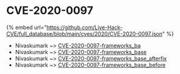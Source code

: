 # CVE-2020-0097
{% embed url="https://github.com/Live-Hack-CVE/full_database/blob/main/cves/2020/CVE-2020-0097.json" %}

* Nivaskumark ~> [CVE-2020-0097-frameworks_ba](https://www.alice-snow.ru/2020/database/cve-2020-0097/cve-2020-0097-frameworks_ba-nivaskumark)
* Nivaskumark ~> [CVE-2020-0097-frameworks_base](https://www.alice-snow.ru/2020/database/cve-2020-0097/cve-2020-0097-frameworks_base-nivaskumark)
* Nivaskumark ~> [CVE-2020-0097-frameworks_base_afterfix](https://www.alice-snow.ru/2020/database/cve-2020-0097/cve-2020-0097-frameworks_base_afterfix-nivaskumark)
* Nivaskumark ~> [CVE-2020-0097-frameworks_base_before](https://www.alice-snow.ru/2020/database/cve-2020-0097/cve-2020-0097-frameworks_base_before-nivaskumark)